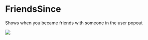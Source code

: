 # FriendsSince

Shows when you became friends with someone in the user popout

![](https://github.com/Vendicated/Roflcord/assets/45497981/bb258188-ab48-4c4d-9858-1e90ba41e926)
